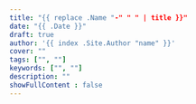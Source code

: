 ```yaml
---
title: "{{ replace .Name "-" " " | title }}"
date: "{{ .Date }}"
draft: true
author: '{{ index .Site.Author "name" }}'
cover: ""
tags: ["", ""]
keywords: ["", ""]
description: ""
showFullContent : false
---
```

